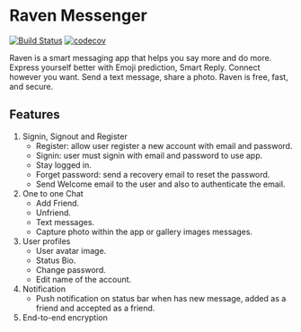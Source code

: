 # Raven Messenger

[![Build Status](https://travis-ci.com/SabraTech/Bot-Assistant-Messenger.svg?branch=master)](https://travis-ci.com/SabraTech/Bot-Assistant-Messenger)
[![codecov](https://codecov.io/gh/SabraTech/Bot-Assistant-Messenger/branch/master/graph/badge.svg)](https://codecov.io/gh/SabraTech/Bot-Assistant-Messenger)


Raven is a smart messaging app that helps you say more and do more.
Express yourself better with Emoji prediction, Smart Reply.
Connect however you want. Send a text message, share a photo.
Raven is free, fast, and secure. 

## Features
1. Signin, Signout and Register
    - Register: allow user register a new account with email and password.
    - Signin: user must signin with email and password to use app.
    - Stay logged in.
    - Forget password: send a recovery email to reset the password.
    - Send Welcome email to the user and also to authenticate the email.
1. One to one Chat
    - Add Friend.
    - Unfriend.
    - Text messages.
    - Capture photo within the app or gallery images messages.
1. User profiles
    - User avatar image.
    - Status Bio.
    - Change password.
    - Edit name of the account.
1. Notification
    - Push notification on status bar when has new message, added as a friend and accepted as a friend.
1. End-to-end encryption
